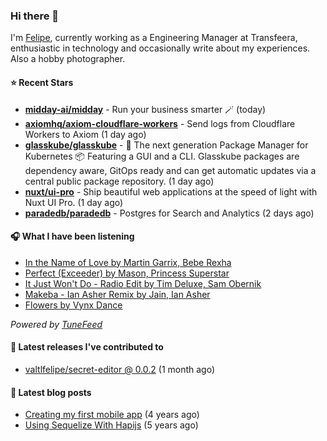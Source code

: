 ### Hi there 👋

I'm [Felipe](https://felipevm.com), currently working as a Engineering Manager at Transfeera, enthusiastic in technology and occasionally write about my experiences. Also a hobby photographer.

#### ⭐ Recent Stars
- **[midday-ai/midday](https://github.com/midday-ai/midday)** - Run your business smarter 🪄 (today)
- **[axiomhq/axiom-cloudflare-workers](https://github.com/axiomhq/axiom-cloudflare-workers)** - Send logs from Cloudflare Workers to Axiom (1 day ago)
- **[glasskube/glasskube](https://github.com/glasskube/glasskube)** - 🧊 The next generation Package Manager for Kubernetes 📦 Featuring a GUI and a CLI. Glasskube packages are dependency aware, GitOps ready and can get automatic updates via a central public package repository. (1 day ago)
- **[nuxt/ui-pro](https://github.com/nuxt/ui-pro)** - Ship beautiful web applications at the speed of light with Nuxt UI Pro. (1 day ago)
- **[paradedb/paradedb](https://github.com/paradedb/paradedb)** - Postgres for Search and Analytics (2 days ago)

#### 🎧 What I have been listening
- [In the Name of Love by Martin Garrix, Bebe Rexha](https://open.spotify.com/track/23L5CiUhw2jV1OIMwthR3S)
- [Perfect (Exceeder) by Mason, Princess Superstar](https://open.spotify.com/track/0whmIaItqkT8e5PVuPyhvT)
- [It Just Won&#39;t Do - Radio Edit by Tim Deluxe, Sam Obernik](https://open.spotify.com/track/6Ss1QOGzn0iG8hrRRSGrr9)
- [Makeba - Ian Asher Remix by Jain, Ian Asher](https://open.spotify.com/track/67eYAnkdTu8BMcIx29z26L)
- [Flowers by Vynx Dance](https://open.spotify.com/track/6DtSJHDmyUY6WEQIk1NKvy)

_Powered by [TuneFeed](https://tunefeed.app?ref=valtlfelipe-gh-profile)_ 

#### 🚀 Latest releases I've contributed to


- [valtlfelipe/secret-editor @ 0.0.2](https://github.com/valtlfelipe/secret-editor/releases/tag/0.0.2) (1 month ago)

#### 📄 Latest blog posts
- [Creating my first mobile app](https://felipevm.com/posts/creating-my-first-mobile-app/) (4 years ago)
- [Using Sequelize With Hapijs](https://felipevm.com/posts/using-sequelize-with-hapijs/) (5 years ago)
